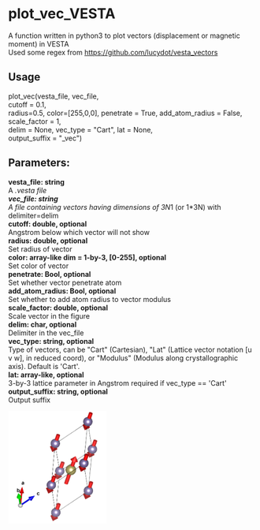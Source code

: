# plot_vec_VESTA
A function written in python3 to plot vectors (displacement or magnetic moment) in VESTA  
Used some regex from https://github.com/lucydot/vesta_vectors

## Usage  
plot_vec(vesta_file, vec_file,  
		cutoff = 0.1,  
		radius=0.5, color=[255,0,0], penetrate = True, add_atom_radius = False,  
		scale_factor = 1,  
		delim = None, vec_type = "Cart", lat = None,  
		output_suffix = "_vec")  
    
## Parameters:
**vesta_file: string**  
  A *.vesta file   
**vec_file: string**   
  A file containing vectors having dimensions of 3N*1 (or 1*3N) with delimiter=delim  
**cutoff: double, optional**  
  Angstrom below which vector will not show  
**radius: double, optional**  
  Set radius of vector  
**color: array-like dim = 1-by-3, [0-255], optional**  
  Set color of vector  
**penetrate: Bool, optional**  
  Set whether vector penetrate atom  
**add_atom_radius: Bool, optional**  
  Set whether to add atom radius to vector modulus  
**scale_factor: double, optional**  
  Scale vector in the figure  
**delim: char, optional**  
  Delimiter in the vec_file  
**vec_type: string, optional**  
  Type of vectors, can be "Cart" (Cartesian), "Lat" (Lattice vector notation [u v w], in reduced coord), or "Modulus" (Modulus along crystallographic axis). Default is 'Cart'.    
**lat: array-like, optional**  
  3-by-3 lattice parameter in Angstrom required if vec_type == 'Cart'  
**output_suffix: string, optional**  
  Output suffix  
  
<img src="https://github.com/hzr-piggy/plot_vec_VESTA/blob/main/example/GeTe_vec.png" width="200">
